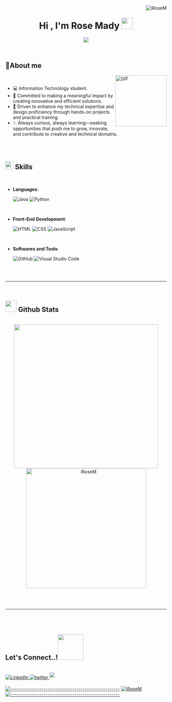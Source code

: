 <img align ="right" src="https://komarev.com/ghpvc/?username=iRoseM&label=Profile%20views&color=0e75b6&style=flat" alt="iRoseM">
<h1 align="center"><b>Hi , I'm Rose Mady </b><img src="https://media.giphy.com/media/hvRJCLFzcasrR4ia7z/giphy.gif" width="35"></h1>


<div>
<p align="center">
<a href="https://github.com/DenverCoder1/readme-typing-svg"><img src="https://readme-typing-svg.herokuapp.com?font=Time+New+Roman&color=cyan&size=25&center=true&vCenter=true&width=600&height=100&lines=Hello,+World!+🌍;I+am+Rose+Mady+👩‍💻;Tech+Explorer+and+Creator!;Graphic+Design+Enthusiast+🎨;Lifelong+Learner+📚;"></a></p>

</div>
<br>



	
## 👀**About me**

<picture><img align="right" alt="GIF" height="160px" src="https://media.giphy.com/media/du3J3cXyzhj75IOgvA/giphy.gif" /></picture>

<br>

- 💻 Information Technology student.
- 🤝 Committed to making a meaningful impact by creating innovative and efficient solutions.
- 🌟 Driven to enhance my technical expertise and design proficiency through hands-on projects and practical training.
- ✨ Always curious, always learning—seeking opportunities that push me to grow, innovate, and contribute to creative and technical domains.

<br>
<br>

## <img src="https://media2.giphy.com/media/QssGEmpkyEOhBCb7e1/giphy.gif?cid=ecf05e47a0n3gi1bfqntqmob8g9aid1oyj2wr3ds3mg700bl&rid=giphy.gif" width ="25"><b> Skills</b>
<br>

<p align="center">

- **Languages**:
    
    ![Java](https://img.shields.io/badge/Java-%23ED8B00.svg?style=for-the-badge&logo=java&logoColor=white)
    ![Python](https://img.shields.io/badge/Python%20-%2314354C.svg?style=for-the-badge&logo=python&logoColor=white)

<br>   
    
- **Front-End Development**:

   ![HTML](https://img.shields.io/badge/HTML5%20-%23E34F26.svg?style=for-the-badge&logo=html5&logoColor=white)
   ![CSS](https://img.shields.io/badge/CSS%20-%231572B6.svg?style=for-the-badge&logo=css3&logoColor=white)
   ![JavaScript](https://img.shields.io/badge/JavaScript%20-%23F7DF1E.svg?style=for-the-badge&logo=javascript&logoColor=black)

<br>

- **Softwares and Tools**:

    ![GitHub](https://img.shields.io/badge/github-%23121011.svg?style=for-the-badge&logo=github&logoColor=white)
    ![Visual Studio Code](https://img.shields.io/badge/Visual%20Studio%20Code-0078d7.svg?style=for-the-badge&logo=visual-studio-code&logoColor=white)


</p>

<br>
<br>

-----

<br>


## <img src="https://media.giphy.com/media/iY8CRBdQXODJSCERIr/giphy.gif" width="35"><b> Github Stats </b>
<br>

<div align="center">

<a href="https://github.com/iRoseM/">
  <img src="https://github-readme-stats.vercel.app/api?username=iRoseM&include_all_commits=true&count_private=true&show_icons=true&line_height=20&title_color=7A7ADB&icon_color=2234AE&text_color=D3D3D3&bg_color=0,000000,130F40" width="450"/>
  <img src="https://github-readme-stats.vercel.app/api/top-langs?username=iRoseM&show_icons=true&locale=en&layout=compact&line_height=20&title_color=7A7ADB&icon_color=2234AE&text_color=D3D3D3&bg_color=0,000000,130F40" width="375"  alt="iRoseM"/>

</a>
</div>

<br>
<br>
<br>

-----

<br>
<br>

## <b> Let's Connect..!</b><img src="https://github.com/iRoseM/iRoseM/raw/main/assets/mdImages/handshake.gif" width ="80">
<br>
<div align='left'>


<a href="https://www.linkedin.com/in/rose-mady-879895292/" target="_blank">
  <img src="https://img.shields.io/badge/linkedin:%20Rose%20Mady-%2300acee.svg?color=405DE6&style=for-the-badge&logo=linkedin&logoColor=white" alt="LinkedIn" style="margin-bottom: 5px;"/>
</a>

<a href="https://twitter.com/_lr73" target="_blank">
<img src="https://img.shields.io/badge/twitter:  _lr73_-%2300acee.svg?color=1DA1F2&style=for-the-badge&logo=twitter&logoColor=white" alt=twitter style="margin-bottom: 5px;"/>
</a>

<a href="mailto:RosetMady@gmail.com" target="_blank">
<img src="https://img.shields.io/badge/gmail:  Rosetmady-%23EA4335.svg?style=for-the-badge&logo=gmail&logoColor=white" t=mail style="margin-bottom: 5px;" />
</a>
	
</div>


[![-----------------------------------------------------](https://raw.githubusercontent.com/andreasbm/readme/master/assets/lines/aqua.png)](https://github.com/iRoseM?tab=repositories)
<a href="https://github.com/iRoseM?tab=repositories">
  <img src="https://github-profile-trophy.vercel.app/?username=iRoseM&column=8&margin-w=15&margin-h=15" alt="iRoseM">
</a> 
[![-----------------------------------------------------](https://raw.githubusercontent.com/andreasbm/readme/master/assets/lines/aqua.png)](https://github.com/iRoseM?tab=repositories)
